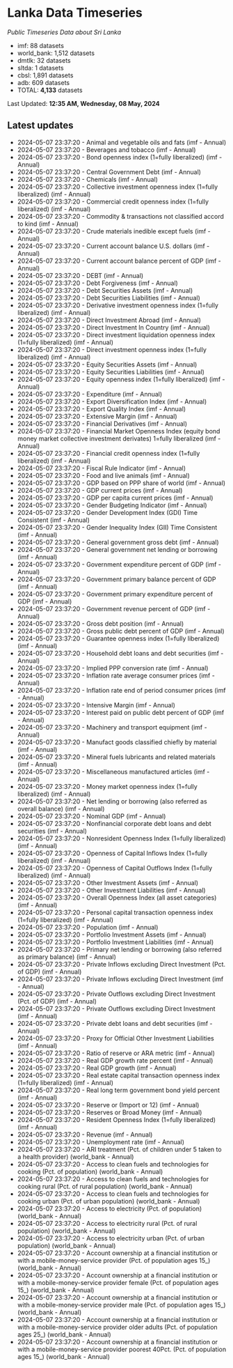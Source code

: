 # Lanka Data Timeseries
*Public Timeseries Data about Sri Lanka*

* imf: 88 datasets
* world_bank: 1,512 datasets
* dmtlk: 32 datasets
* sltda: 1 datasets
* cbsl: 1,891 datasets
* adb: 609 datasets
* TOTAL: **4,133** datasets

Last Updated: **12:35 AM, Wednesday, 08 May, 2024**

## Latest updates

* 2024-05-07 23:37:20 - Animal and vegetable oils and fats (imf - Annual)
* 2024-05-07 23:37:20 - Beverages and tobacco (imf - Annual)
* 2024-05-07 23:37:20 - Bond openness index (1=fully liberalized) (imf - Annual)
* 2024-05-07 23:37:20 - Central Government Debt (imf - Annual)
* 2024-05-07 23:37:20 - Chemicals (imf - Annual)
* 2024-05-07 23:37:20 - Collective investment openness index (1=fully liberalized) (imf - Annual)
* 2024-05-07 23:37:20 - Commercial credit openness index (1=fully liberalized) (imf - Annual)
* 2024-05-07 23:37:20 - Commodity & transactions not classified accord to kind (imf - Annual)
* 2024-05-07 23:37:20 - Crude materials inedible except fuels (imf - Annual)
* 2024-05-07 23:37:20 - Current account balance U.S. dollars (imf - Annual)
* 2024-05-07 23:37:20 - Current account balance percent of GDP (imf - Annual)
* 2024-05-07 23:37:20 - DEBT (imf - Annual)
* 2024-05-07 23:37:20 - Debt Forgiveness (imf - Annual)
* 2024-05-07 23:37:20 - Debt Securities Assets (imf - Annual)
* 2024-05-07 23:37:20 - Debt Securities Liabilities (imf - Annual)
* 2024-05-07 23:37:20 - Derivative investment openness index (1=fully liberalized) (imf - Annual)
* 2024-05-07 23:37:20 - Direct Investment Abroad (imf - Annual)
* 2024-05-07 23:37:20 - Direct Investment In Country (imf - Annual)
* 2024-05-07 23:37:20 - Direct investment liquidation openness index (1=fully liberalized) (imf - Annual)
* 2024-05-07 23:37:20 - Direct investment openness index (1=fully liberalized) (imf - Annual)
* 2024-05-07 23:37:20 - Equity Securities Assets (imf - Annual)
* 2024-05-07 23:37:20 - Equity Securities Liabilities (imf - Annual)
* 2024-05-07 23:37:20 - Equity openness index (1=fully liberalized) (imf - Annual)
* 2024-05-07 23:37:20 - Expenditure (imf - Annual)
* 2024-05-07 23:37:20 - Export Diversification Index (imf - Annual)
* 2024-05-07 23:37:20 - Export Quality Index (imf - Annual)
* 2024-05-07 23:37:20 - Extensive Margin (imf - Annual)
* 2024-05-07 23:37:20 - Financial Derivatives (imf - Annual)
* 2024-05-07 23:37:20 - Financial Market Openness Index (equity bond money market collective investment derivates) 1=fully liberalized (imf - Annual)
* 2024-05-07 23:37:20 - Financial credit openness index (1=fully liberalized) (imf - Annual)
* 2024-05-07 23:37:20 - Fiscal Rule Indicator (imf - Annual)
* 2024-05-07 23:37:20 - Food and live animals (imf - Annual)
* 2024-05-07 23:37:20 - GDP based on PPP share of world (imf - Annual)
* 2024-05-07 23:37:20 - GDP current prices (imf - Annual)
* 2024-05-07 23:37:20 - GDP per capita current prices (imf - Annual)
* 2024-05-07 23:37:20 - Gender Budgeting Indicator (imf - Annual)
* 2024-05-07 23:37:20 - Gender Development Index (GDI) Time Consistent (imf - Annual)
* 2024-05-07 23:37:20 - Gender Inequality Index (GII) Time Consistent (imf - Annual)
* 2024-05-07 23:37:20 - General government gross debt (imf - Annual)
* 2024-05-07 23:37:20 - General government net lending or borrowing (imf - Annual)
* 2024-05-07 23:37:20 - Government expenditure percent of GDP (imf - Annual)
* 2024-05-07 23:37:20 - Government primary balance percent of GDP (imf - Annual)
* 2024-05-07 23:37:20 - Government primary expenditure percent of GDP (imf - Annual)
* 2024-05-07 23:37:20 - Government revenue percent of GDP (imf - Annual)
* 2024-05-07 23:37:20 - Gross debt position (imf - Annual)
* 2024-05-07 23:37:20 - Gross public debt percent of GDP (imf - Annual)
* 2024-05-07 23:37:20 - Guarantee openness index (1=fully liberalized) (imf - Annual)
* 2024-05-07 23:37:20 - Household debt loans and debt securities (imf - Annual)
* 2024-05-07 23:37:20 - Implied PPP conversion rate (imf - Annual)
* 2024-05-07 23:37:20 - Inflation rate average consumer prices (imf - Annual)
* 2024-05-07 23:37:20 - Inflation rate end of period consumer prices (imf - Annual)
* 2024-05-07 23:37:20 - Intensive Margin (imf - Annual)
* 2024-05-07 23:37:20 - Interest paid on public debt percent of GDP (imf - Annual)
* 2024-05-07 23:37:20 - Machinery and transport equipment (imf - Annual)
* 2024-05-07 23:37:20 - Manufact goods classified chiefly by material (imf - Annual)
* 2024-05-07 23:37:20 - Mineral fuels lubricants and related materials (imf - Annual)
* 2024-05-07 23:37:20 - Miscellaneous manufactured articles (imf - Annual)
* 2024-05-07 23:37:20 - Money market openness index (1=fully liberalized) (imf - Annual)
* 2024-05-07 23:37:20 - Net lending or borrowing (also referred as overall balance) (imf - Annual)
* 2024-05-07 23:37:20 - Nominal GDP (imf - Annual)
* 2024-05-07 23:37:20 - Nonfinancial corporate debt loans and debt securities (imf - Annual)
* 2024-05-07 23:37:20 - Nonresident Openness Index (1=fully liberalized) (imf - Annual)
* 2024-05-07 23:37:20 - Openness of Capital Inflows Index (1=fully liberalized) (imf - Annual)
* 2024-05-07 23:37:20 - Openness of Capital Outflows Index (1=fully liberalized) (imf - Annual)
* 2024-05-07 23:37:20 - Other Investment Assets (imf - Annual)
* 2024-05-07 23:37:20 - Other Investment Liabilities (imf - Annual)
* 2024-05-07 23:37:20 - Overall Openness Index (all asset categories) (imf - Annual)
* 2024-05-07 23:37:20 - Personal capital transaction openness index (1=fully liberalized) (imf - Annual)
* 2024-05-07 23:37:20 - Population (imf - Annual)
* 2024-05-07 23:37:20 - Portfolio Investment Assets (imf - Annual)
* 2024-05-07 23:37:20 - Portfolio Investment Liabilities (imf - Annual)
* 2024-05-07 23:37:20 - Primary net lending or borrowing (also referred as primary balance) (imf - Annual)
* 2024-05-07 23:37:20 - Private Inflows excluding Direct Investment (Pct. of GDP) (imf - Annual)
* 2024-05-07 23:37:20 - Private Inflows excluding Direct Investment (imf - Annual)
* 2024-05-07 23:37:20 - Private Outflows excluding Direct Investment (Pct. of GDP) (imf - Annual)
* 2024-05-07 23:37:20 - Private Outflows excluding Direct Investment (imf - Annual)
* 2024-05-07 23:37:20 - Private debt loans and debt securities (imf - Annual)
* 2024-05-07 23:37:20 - Proxy for Official Other Investment Liabilities (imf - Annual)
* 2024-05-07 23:37:20 - Ratio of reserve or ARA metric (imf - Annual)
* 2024-05-07 23:37:20 - Real GDP growth rate percent (imf - Annual)
* 2024-05-07 23:37:20 - Real GDP growth (imf - Annual)
* 2024-05-07 23:37:20 - Real estate capital transaction openness index (1=fully liberalized) (imf - Annual)
* 2024-05-07 23:37:20 - Real long term government bond yield percent (imf - Annual)
* 2024-05-07 23:37:20 - Reserve or (Import or 12) (imf - Annual)
* 2024-05-07 23:37:20 - Reserves or Broad Money (imf - Annual)
* 2024-05-07 23:37:20 - Resident Openness Index (1=fully liberalized) (imf - Annual)
* 2024-05-07 23:37:20 - Revenue (imf - Annual)
* 2024-05-07 23:37:20 - Unemployment rate (imf - Annual)
* 2024-05-07 23:37:20 - ARI treatment (Pct. of children under 5 taken to a health provider) (world_bank - Annual)
* 2024-05-07 23:37:20 - Access to clean fuels and technologies for cooking (Pct. of population) (world_bank - Annual)
* 2024-05-07 23:37:20 - Access to clean fuels and technologies for cooking rural (Pct. of rural population) (world_bank - Annual)
* 2024-05-07 23:37:20 - Access to clean fuels and technologies for cooking urban (Pct. of urban population) (world_bank - Annual)
* 2024-05-07 23:37:20 - Access to electricity (Pct. of population) (world_bank - Annual)
* 2024-05-07 23:37:20 - Access to electricity rural (Pct. of rural population) (world_bank - Annual)
* 2024-05-07 23:37:20 - Access to electricity urban (Pct. of urban population) (world_bank - Annual)
* 2024-05-07 23:37:20 - Account ownership at a financial institution or with a mobile-money-service provider (Pct. of population ages 15_) (world_bank - Annual)
* 2024-05-07 23:37:20 - Account ownership at a financial institution or with a mobile-money-service provider female (Pct. of population ages 15_) (world_bank - Annual)
* 2024-05-07 23:37:20 - Account ownership at a financial institution or with a mobile-money-service provider male (Pct. of population ages 15_) (world_bank - Annual)
* 2024-05-07 23:37:20 - Account ownership at a financial institution or with a mobile-money-service provider older adults (Pct. of population ages 25_) (world_bank - Annual)
* 2024-05-07 23:37:20 - Account ownership at a financial institution or with a mobile-money-service provider poorest 40Pct. (Pct. of population ages 15_) (world_bank - Annual)